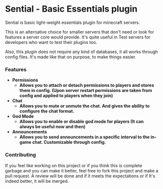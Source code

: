 # Sential - Basic Essentials plugin

Sential is basic light-weight essentials plugin for minecraft servers. 

This is an alternative choice for smaller servers that don't need or look for features a server core would provide.
It's quite useful in Test servers for developers who want to test their plugins too.

Also, this plugin does not require any kind of databases, it all works through config files. It's made like that on purpose, to make things easier.

### Features
- **Permissions**
  - **Allows you to attach or detach permissions to players and stores them in config. (Upon server restart permissions are taken from config and applied to players when they join)**
- **Chat**
  - **Allows you to mute or unmute the chat. And gives the ability to configure the chat format.**
- **God Mode**
  - **Allows you to enable or disable god mode for players (It can always be useful now and then)**
- **Announcements**
  - **Allows you to send announcements in a specific interval to the in-game chat. Customizable through config.**

### Contributing
If you feel like working on this project or if you think this is complete garbage and you can make it better, feel free to fork this project and make a pull request. A review will be done and if it meets the expectations or if It's indeed better, it will be merged.